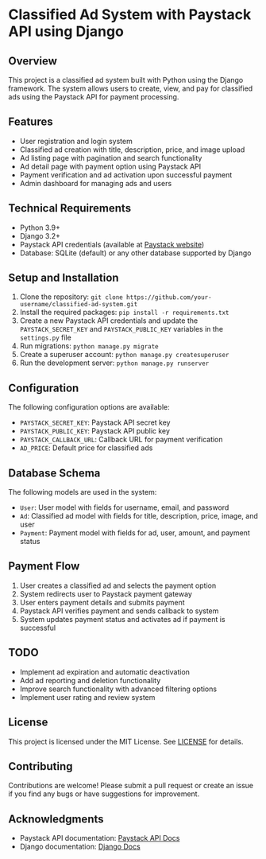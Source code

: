 **Classified Ad System with Paystack API using Django**
===========================================================

**Overview**
------------

This project is a classified ad system built with Python using the Django framework. The system allows users to create, view, and pay for classified ads using the Paystack API for payment processing.

**Features**
------------

* User registration and login system
* Classified ad creation with title, description, price, and image upload
* Ad listing page with pagination and search functionality
* Ad detail page with payment option using Paystack API
* Payment verification and ad activation upon successful payment
* Admin dashboard for managing ads and users

**Technical Requirements**
-------------------------

* Python 3.9+
* Django 3.2+
* Paystack API credentials (available at [Paystack website](https://paystack.com))
* Database: SQLite (default) or any other database supported by Django

**Setup and Installation**
-------------------------

1. Clone the repository: `git clone https://github.com/your-username/classified-ad-system.git`
2. Install the required packages: `pip install -r requirements.txt`
3. Create a new Paystack API credentials and update the `PAYSTACK_SECRET_KEY` and `PAYSTACK_PUBLIC_KEY` variables in the `settings.py` file
4. Run migrations: `python manage.py migrate`
5. Create a superuser account: `python manage.py createsuperuser`
6. Run the development server: `python manage.py runserver`

**Configuration**
---------------

The following configuration options are available:

* `PAYSTACK_SECRET_KEY`: Paystack API secret key
* `PAYSTACK_PUBLIC_KEY`: Paystack API public key
* `PAYSTACK_CALLBACK_URL`: Callback URL for payment verification
* `AD_PRICE`: Default price for classified ads

**Database Schema**
-----------------

The following models are used in the system:

* `User`: User model with fields for username, email, and password
* `Ad`: Classified ad model with fields for title, description, price, image, and user
* `Payment`: Payment model with fields for ad, user, amount, and payment status

**Payment Flow**
--------------

1. User creates a classified ad and selects the payment option
2. System redirects user to Paystack payment gateway
3. User enters payment details and submits payment
4. Paystack API verifies payment and sends callback to system
5. System updates payment status and activates ad if payment is successful

**TODO**
-----

* Implement ad expiration and automatic deactivation
* Add ad reporting and deletion functionality
* Improve search functionality with advanced filtering options
* Implement user rating and review system

**License**
---------

This project is licensed under the MIT License. See [LICENSE](LICENSE) for details.

**Contributing**
---------------

Contributions are welcome! Please submit a pull request or create an issue if you find any bugs or have suggestions for improvement.

**Acknowledgments**
----------------

* Paystack API documentation: [Paystack API Docs](https://paystack.com/docs/api)
* Django documentation: [Django Docs](https://docs.djangoproject.com/en/3.2/)
